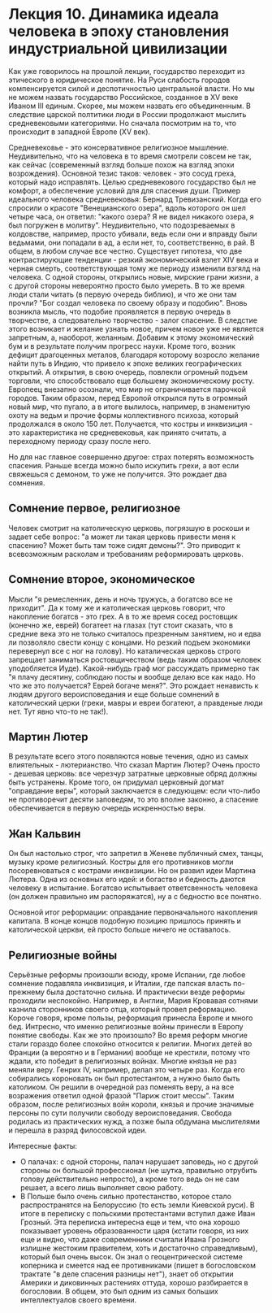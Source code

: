 Лекция 10. Динамика идеала человека в эпоху становления индустриальной цивилизации
==================================================================================
Как уже говорилось на прошлой лекции, государство переходит из этического в юридическое понятие.
На Руси слабость городов компенсируется силой и деспотичностью центральной власти.
Но мы не можем назвать государство Российское, созданное в XV веке Иваном III единым. Скорее, мы можем назвать его объединенным.
В следствие царской полтитики люди в России продолжают мыслить средневековыми категориями.
Но сначала посмотрим на то, что происходит в западной Европе (XV век).

Средневековье - это консервативное религиозное мышление. Неудивительно, что на человека в то время смотрели совсем не так, как сейчас (современный взгляд больше похож на взгляд эпохи возрождения).
Основной тезис таков: человек - это сосуд греха, который надо исправлять. Целью средневекового государство был не комфорт, а обеспечение условий для для спасения души.
Пример идеального человека средневековья: Бернард Тревизанский. Когда его спросили о красоте "Венецианского озера", вдоль которого он шел четыре часа, он ответил: "какого озера? Я не видел никакого озера, я был погружен в молитву".
Неудивительно, что подозреваемых в колдовстве, например, просто убивали, ведь если они и вправду были ведьмами, они попадали в ад, а если нет, то, соответственно, в рай. В общем, в любом случае все честно.
Существует гипотеза, что две контрастирующие тенденции - резкий экономический взлет XIV века и черная смерть, соответствующая тому же периоду изменили взгялд на человека.
С одной стороны, открылись новые, мирские грани жизни, а с другой стороны невероятно просто было умереть. В то же время люди стали читать (в первую очередь библию), и что же они там прочли? "Бог создал человека по своему образу и подобию". Вновь возникла мысль, что подобие проявляется в первую очередь в творчестве, а следовательно творчество - залог спасение. В следстие этого возникает и желание узнать новое, причем новое уже не является запретным, а, наоборот, желанным.
Добавим к этому экономический бум и в результате получим прогресс науки.
Кроме того, возник дефицит драгоценных металов, благодаря которому возросло желание найти путь в Индию, что привело к эпохе великих географических открытий. А открытия, в свою очередь, повлекли огромный подъем торговли, что способствовало еще большему экономическому росту.
Европеец внезапно осознали, что мир не ограничивается парочкой городов. Таким образом, перед Европой открылся путь в огромный новый мир, что пугало, а в итоге вылилось, например, в знаменитую охоту на ведьм и прочие формы коллективного психоза, который продолжался в около 150 лет.
Получается, что костры и инквизиция - это характеристика не средневековья, как принято считать, а переходному периоду сразу после него.

Но для нас главное совершенно другое: страх потерять возможность спасения. Раньше всегда можно было искупить грехи, а вот если свяжешься с демоном, то уже не получится. Это рождает два сомнения.

Сомнение первое, религиозное
----------------------------
Человек смотрит на католическую церковь, погрязшую в роскоши и задает себе вопрос: "а может ли такая церковь привести меня к спасению? Может быть там тоже сидят демоны?". Это приводит к всевозможным расколам и требованиям реформировать церковь.

Сомнение второе, экономическое
------------------------------
Мысли "я ремесленник, день и ночь тружусь, а богатсво все не приходит". Да к тому же и католическая церковь говорит, что накопление богатсв - это грех. А в то же время сосед ростовщик (конечно же, еврей) богатеет на глазах (тут стоит сказать, что в средние века это не только считалось презренным занятием, но и едва ли позволяло свести концу с концами. Но резкий подъем экономики перевернул все с ног на голову). Но каталическая церковь строго запрещает заниматься ростовщичеством (ведь таким образом человек уподобляется Иуде).
Какой-нибудь граф мог рассуждать примерно так "я плачу десятину, соблюдаю посты и вообще делаю все как надо. Но что же это получается? Еврей богаче меня?". Это рождает ненависть к людям другого вероисповедания и еще больше сомнений в католический церки (греки, мавры и евреи богатеют, а правденые люди нет. Тут явно что-то не так!).

Мартин Лютер
------------
В результате всего этого появляются новые течения, одно из самых влиятельных - лютерианство.
Что сказал Мартин Лютер? Очень просто - дешевая церковь: все черезчур затратные церковные обряд должны быть устранены. Кроме того, он придумал церковный догмат "оправдание веры", который заключается в следующем: если что-либо не противоречит десяти заповедям, то это вполне законно, а спасение обеспечивается в первую очередь искренностью веры. 

Жан Кальвин 
-----------
Он был настолько строг, что запретил в Женеве публичный смех, танцы, музыку кроме религиозный. Костры для его противников могли посоревноваться с кострами инквизиции.
Но он развил идеи Мартина Лютера. Одна из основных его идей: и богаство и бедность даются человеку в испытание. Богатсво испытывает ответсвенность человека (он должен правильно им распоряжатся), ну а с бедностю все понятно.

Основной итог реформации: оправдание первоначального накопления капитала. В конце концов подобную позицию пришлось принять и католической церкви, ей просто больше ничего не оставалось.

Религиозные войны
-----------------
Серьёзные реформы произошли всюду, кроме Испании, где любое сомнение подавляла инквизиция, и Италии, где папская власть по-прежнему была достаточно сильна.
И практически везде реформы проходили неспокойно. Например, в Англии, Мария Кровавая сотнями казнила сторонников своего отца, который провел реформацию. Короче говоря, кроме пользы, реформация принесла Европе и много бед.
Интресно, что именно религиозные войны принесли в Европу понятие свободы. Как же это произошло?
Во время реформ многие стали гораздо более спокойно относится к религии. Многих детей во Франции (а вероятно и в Германии) вообще не крестили, потому что ждали, кто победит в религиозных войнах.
Многие князья не раз меняли веру. Генрих IV, например, делал это четыре раз. Когда его собирались короновать он был протестантом, а нужно было быть католиком. Он решили в очередной раз поменять веру, а на все возражения ответил одной фразой "Париж стоит мессы".
Таким образом, после религиозных войн короли, князья и прочие значимые персоны по сути получили свободу вероисповедания.
Свобода родилась из практических нужд, а позже была обдумана мыслителями и перешла в разряд филосовской идеи.


Интересные факты:
* О палачах: с одной стороны, палач нарушает заповедь, но с другой стороны он большой профессионал (не шутка, правильно отрубить голову действительно непросто), а кроме того ведь он не сам решает, а всего лишь выполняет свою работу.
* В Польше было очень сильно протестанство, которое стало распространятся на Белоруссию (то есть земли Киевской руси). В итоге в переписку с польскими протестантами вступил даже Иван Грозный. Эта переписка интересна еще и тем, что она хорошо показывает уровень образованности царя (кстати говоря, из них еще и видно, что даже современники считали Ивана Грозного излишне жестоким правителем, хоть и достаточно справедливым), который был очень высок. Он знал о геоцентрической системе коперника и смеется над ее противниками (пишет в богословском трактате "в деле спасения разницы нет"), знает об открытии Америки и диковинных растениях оттуда, хорошо разбирается в богословии. В общем, это был одним из самых больших интеллектуалов своего времени.

